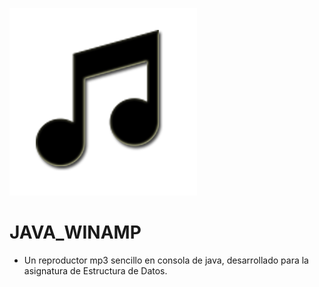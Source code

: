 ![Image of Yaktocat](https://github.com/cluco91/JAVA_WINAMP/blob/master/music.png)

# JAVA_WINAMP

- Un reproductor mp3 sencillo  en consola de java, desarrollado para la asignatura de Estructura de Datos.

